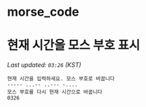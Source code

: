 # morse_code
# 현재 시간을 모스 부호 표시
<!-- MORSE_TIME_START -->
_Last updated: `03:26` (KST)_

```
현재 시간을 입력하세요. 모스 부호로 바꿉니다
----- ...-- ..--- -....
모스 부호를 다시 현재 시간으로 바꿉니다
0326
```
<!-- MORSE_TIME_END -->
